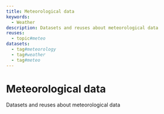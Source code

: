 ```yaml
---
title: Meteorological data
keywords:
  - Weather
description: Datasets and reuses about meteorological data
reuses:
  - topic#meteo
datasets:
  - tag#meteorology
  - tag#weather
  - tag#meteo
---
```

# Meteorological data

Datasets and reuses about meteorological data
